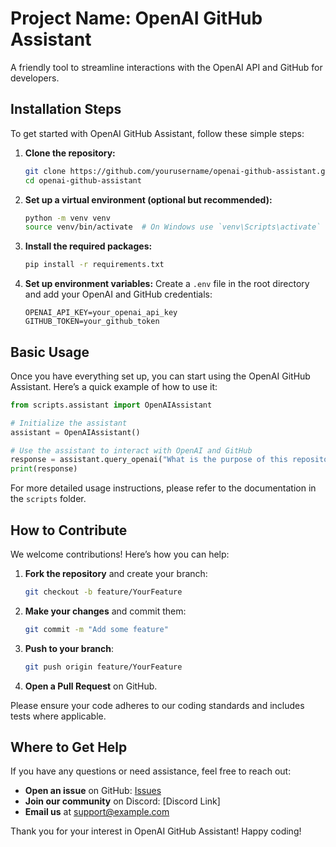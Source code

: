 # Project Name: OpenAI GitHub Assistant

A friendly tool to streamline interactions with the OpenAI API and GitHub for developers.

## Installation Steps

To get started with OpenAI GitHub Assistant, follow these simple steps:

1. **Clone the repository:**
   ```bash
   git clone https://github.com/yourusername/openai-github-assistant.git
   cd openai-github-assistant
   ```

2. **Set up a virtual environment (optional but recommended):**
   ```bash
   python -m venv venv
   source venv/bin/activate  # On Windows use `venv\Scripts\activate`
   ```

3. **Install the required packages:**
   ```bash
   pip install -r requirements.txt
   ```

4. **Set up environment variables:**
   Create a `.env` file in the root directory and add your OpenAI and GitHub credentials:
   ```
   OPENAI_API_KEY=your_openai_api_key
   GITHUB_TOKEN=your_github_token
   ```

## Basic Usage

Once you have everything set up, you can start using the OpenAI GitHub Assistant. Here’s a quick example of how to use it:

```python
from scripts.assistant import OpenAIAssistant

# Initialize the assistant
assistant = OpenAIAssistant()

# Use the assistant to interact with OpenAI and GitHub
response = assistant.query_openai("What is the purpose of this repository?")
print(response)
```

For more detailed usage instructions, please refer to the documentation in the `scripts` folder.

## How to Contribute

We welcome contributions! Here’s how you can help:

1. **Fork the repository** and create your branch:
   ```bash
   git checkout -b feature/YourFeature
   ```

2. **Make your changes** and commit them:
   ```bash
   git commit -m "Add some feature"
   ```

3. **Push to your branch**:
   ```bash
   git push origin feature/YourFeature
   ```

4. **Open a Pull Request** on GitHub.

Please ensure your code adheres to our coding standards and includes tests where applicable.

## Where to Get Help

If you have any questions or need assistance, feel free to reach out:

- **Open an issue** on GitHub: [Issues](https://github.com/yourusername/openai-github-assistant/issues)
- **Join our community** on Discord: [Discord Link]
- **Email us** at support@example.com

Thank you for your interest in OpenAI GitHub Assistant! Happy coding!